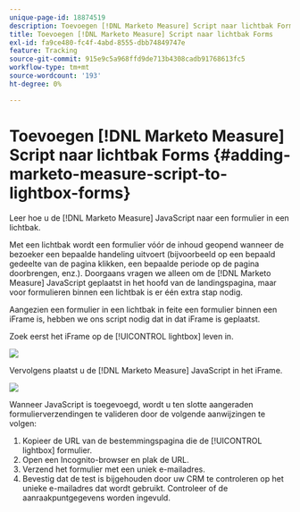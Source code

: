 ```yaml
---
unique-page-id: 18874519
description: Toevoegen [!DNL Marketo Measure] Script naar lichtbak Forms - [!DNL Marketo Measure]
title: Toevoegen [!DNL Marketo Measure] Script naar lichtbak Forms
exl-id: fa9ce480-fc4f-4abd-8555-dbb74849747e
feature: Tracking
source-git-commit: 915e9c5a968ffd9de713b4308cadb91768613fc5
workflow-type: tm+mt
source-wordcount: '193'
ht-degree: 0%

---
```


# Toevoegen [!DNL Marketo Measure] Script naar lichtbak Forms {#adding-marketo-measure-script-to-lightbox-forms}

Leer hoe u de [!DNL Marketo Measure] JavaScript naar een formulier in een lichtbak.

Met een lichtbak wordt een formulier vóór de inhoud geopend wanneer de bezoeker een bepaalde handeling uitvoert (bijvoorbeeld op een bepaald gedeelte van de pagina klikken, een bepaalde periode op de pagina doorbrengen, enz.). Doorgaans vragen we alleen om de [!DNL Marketo Measure] JavaScript geplaatst in het hoofd van de landingspagina, maar voor formulieren binnen een lichtbak is er één extra stap nodig.

Aangezien een formulier in een lichtbak in feite een formulier binnen een iFrame is, hebben we ons script nodig dat in dat iFrame is geplaatst.

Zoek eerst het iFrame op de [!UICONTROL lightbox] leven in.

![](assets/1.png)

Vervolgens plaatst u de [!DNL Marketo Measure] JavaScript in het iFrame.

![](assets/2.png)

Wanneer JavaScript is toegevoegd, wordt u ten slotte aangeraden formulierverzendingen te valideren door de volgende aanwijzingen te volgen:

1. Kopieer de URL van de bestemmingspagina die de [!UICONTROL lightbox] formulier.
1. Open een Incognito-browser en plak de URL.
1. Verzend het formulier met een uniek e-mailadres.
1. Bevestig dat de test is bijgehouden door uw CRM te controleren op het unieke e-mailadres dat wordt gebruikt. Controleer of de aanraakpuntgegevens worden ingevuld.
